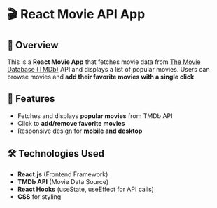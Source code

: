 # 🎬 React Movie API App

## 📌 Overview
This is a **React Movie App** that fetches movie data from [The Movie Database (TMDb)](https://www.themoviedb.org/) API and displays a list of popular movies. Users can browse movies and **add their favorite movies with a single click**.

## 🚀 Features
- Fetches and displays **popular movies** from TMDb API
- Click to **add/remove favorite movies**
- Responsive design for **mobile and desktop**

## 🛠️ Technologies Used
- **React.js** (Frontend Framework)
- **TMDb API** (Movie Data Source)
- **React Hooks** (useState, useEffect for API calls)
- **CSS** for styling


